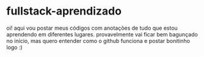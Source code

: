 # fullstack-aprendizado
oi! aqui vou postar meus códigos com anotações de tudo que estou aprendendo em diferentes lugares.
provavelmente vai ficar bem bagunçado no início, mas quero entender como o github funciona e postar bonitinho logo :)
